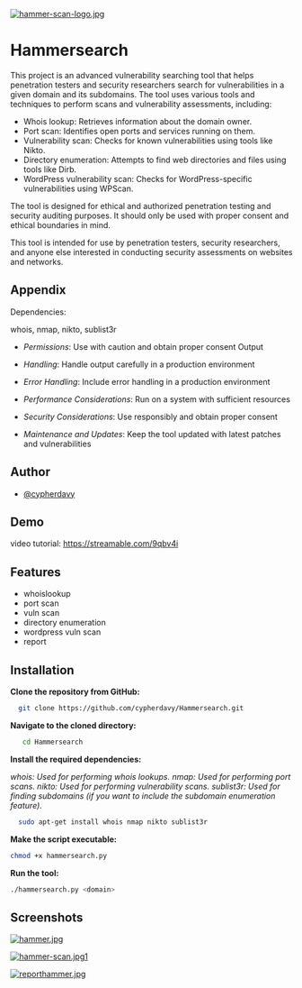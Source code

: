 [![hammer-scan-logo.jpg](https://i.postimg.cc/XY67yg5Y/hammer-scan-logo.jpg)](https://postimg.cc/9r1j6Z16)

# Hammersearch

This project is an advanced vulnerability searching tool that helps penetration testers and security researchers search for vulnerabilities in a given domain and its subdomains. The tool uses various tools and techniques to perform scans and vulnerability assessments, including:

- Whois lookup: Retrieves information about the domain owner.
- Port scan: Identifies open ports and services running on them.
- Vulnerability scan: Checks for known vulnerabilities using tools like Nikto.
- Directory enumeration: Attempts to find web directories and files using tools like Dirb.
- WordPress vulnerability scan: Checks for WordPress-specific vulnerabilities using WPScan.

The tool is designed for ethical and authorized penetration testing and security auditing purposes. It should only be used with proper consent and ethical boundaries in mind.

This tool is intended for use by penetration testers, security researchers, and anyone else interested in conducting security assessments on websites and networks.
## Appendix

Dependencies:

whois,
nmap,
nikto,
sublist3r

* *Permissions*: Use with caution and obtain proper consent
Output

* *Handling*: Handle output carefully in a production environment

* *Error Handling*: Include error handling in a production environment

* *Performance Considerations*: Run on a system with sufficient resources

* *Security Considerations*: Use responsibly and obtain proper consent

* *Maintenance and Updates*: Keep the tool updated with latest patches and vulnerabilities
## Author

- [@cypherdavy](https://github.com/cypherdavy)


## Demo

video tutorial: 
https://streamable.com/9qbv4i

## Features

- whoislookup
- port scan
- vuln scan
- directory enumeration
- wordpress vuln scan
- report 


## Installation

**Clone the repository from GitHub:**

```bash
  git clone https://github.com/cypherdavy/Hammersearch.git
```
**Navigate to the cloned directory:**

    
```bash
   cd Hammersearch
```

**Install the required dependencies:**

*whois: Used for performing whois lookups.
nmap: Used for performing port scans.
nikto: Used for performing vulnerability scans.
sublist3r: Used for finding subdomains (if you want to include the subdomain enumeration feature).*
```bash
  sudo apt-get install whois nmap nikto sublist3r
```
**Make the script executable:**

   
  ```bash
  chmod +x hammersearch.py
```
  **Run the tool:**

  ```bash
  ./hammersearch.py <domain>
```
## Screenshots

[![hammer.jpg](https://i.postimg.cc/VNr8GrnV/hammer.jpg)](https://postimg.cc/gwWQr0MV)

[![hammer-scan.jpg1](https://i.postimg.cc/BQ4JSvfj/hammer-scan.jpg)](https://postimg.cc/Jt6fKMn8)

[![reporthammer.jpg](https://i.postimg.cc/xdwSWfPT/reporthammer.jpg)](https://postimg.cc/rdNb4Lbv)
